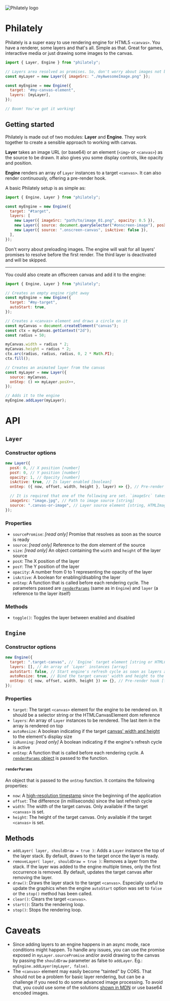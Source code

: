 ![Philately logo](https://github.com/hbmuller/philately/blob/master/logo.png?raw=true)

# Philately

Philately is a super easy to use rendering engine for HTML5 `<canvas>`. You have a renderer, some layers and that's all. Simple as that. Great for games, interactive media or just drawing some images to the canvas.

```js
import { Layer, Engine } from "philately";

// Layers area resolved as promises. So, don't worry about images not being ready.
const myLayer = new Layer({ imageSrc: "./myAwesomeImage.png" });

const myEngine = new Engine({
  target: "#my-canvas-element",
  layers: [myLayer],
});

// Boom! You've got it working!
```

## Getting started

Philately is made out of two modules: **Layer** and **Engine**. They work together to create a sensible approach to working with canvas.

**Layer** takes an image URL (or base64) or an element (`<img>` or `<canvas>`) as the source to be drawn. It also gives you some display controls, like opacity and position.

**Engine** renders an array of `Layer` instances to a target `<canvas>`. It can also render continuously, offering a pre-render hook.

A basic Philately setup is as simple as:

```js
import { Engine, Layer } from "philately";

const myEngine = new Engine({
  target: "#target",
  layers: [
    new Layer({ imageSrc: "path/to/image_01.png", opacity: 0.5 }),
    new Layer({ source: document.querySelector("#onscreen-image"), posX: 100 }),
    new Layer({ source: ".onscreen-canvas", isActive: false }),
  ],
});
```

Don't worry about preloading images. The engine will wait for all layers' promises to resolve before the first render.
The third layer is deactivated and will be skipped.

---

You could also create an offscreen canvas and add it to the engine:

```js
import { Engine, Layer } from "philately";

// Creates an empty engine right away
const myEngine = new Engine({
  target: "#my-target",
  autoStart: true,
});

// Creates a <canvas> element and draws a circle on it
const myCanvas = document.createElement("canvas");
const ctx = myCanvas.getContext("2d");
const radius = 50;

myCanvas.width = radius * 2;
myCanvas.height = radius * 2;
ctx.arc(radius, radius, radius, 0, 2 * Math.PI);
ctx.fill();

// Creates an animated layer from the canvas
const myLayer = new Layer({
  source: myCanvas,
  onStep: () => myLayer.posX++,
});

// Adds it to the engine
myEngine.addLayer(myLayer);
```

# API

## `Layer`

### Constructor options

```js
new Layer({
  posX: 0, // X position [number]
  posY: 0, // Y position [number]
  opacity: 1, // Opacity [number]
  isActive: true, // Is layer enabled [boolean]
  onStep: ({ now, offset, width, height }, layer) => {}, // Pre-render hook [function]

  // It is required that one of the following are set. `imageSrc` takes precedence over `source`
  imageSrc: "image.jpg", // Path to image source [string]
  source: ".canvas-or-image", // Layer source element [string, HTMLImageElement or HTMLCanvasElement]
});
```

### Properties

- `sourcePromise`: _[read only]_ Promise that resolves as soon as the source is ready
- `source`: _[read only]_ Reference to the dom element of the source
- `size`: _[read only]_ An object containing the `width` and `height` of the layer source
- `posX`: The X position of the layer
- `posY`: The Y position of the layer
- `opacity`: A number from 0 to 1 representing the opacity of the layer
- `isActive`: A boolean for enabling/disabling the layer
- `onStep`: A function that is called before each rendering cycle. The parameters passed are [`renderParams`](#renderParams)
  (same as in `Engine`) and `layer` (a reference to the layer itself)

### Methods

- `toggle()`: Toggles the layer between enabled and disabled

## `Engine`

### Constructor options

```js
new Engine({
  target: ".target-canvas", // `Engine` target element [string or HTMLCanvasElement]
  layers: [], // An array of `Layer` instances [array]
  autoStart: false, // Start engine's refresh cycle as soon as layers are ready [boolean]
  autoResize: true, // Bind the target canvas' width and height to the element's display size [boolean]
  onStep: ({ now, offset, width, height }) => {}, // Pre-render hook [function]
});
```

### Properties

- `target`: The target `<canvas>` element for the engine to be rendered on. It should be a selector string
  or the HTMLCanvasElement dom reference
- `layers`: An array of `Layer` instances to be rendered. The last item in the array is rendered on top
- `autoResize`: A boolean indicating if the target [canvas' width and height](https://developer.mozilla.org/en-US/docs/Web/HTML/Element/canvas#Attributes) to the element's display size
- `isRunning`: _[read only]_ A boolean indicating if the engine's refresh cycle is active
- `onStep`: A function that is called before each rendering cycle. A [`renderParams` object](#renderParams) is passed
  to the function.

#### `renderParams`

An object that is passed to the `onStep` function. It contains the following properties:

- `now`: A [high-resolution timestamp](https://developer.mozilla.org/en-US/docs/Web/API/Performance/now) since the beginning
  of the application
- `offset`: The difference (in milliseconds) since the last refresh cycle
- `width`: The width of the target canvas. Only available if the target `<canvas>` is set.
- `height`: The height of the target canvas. Only available if the target `<canvas>` is set.

## Methods

- `addLayer( layer, shouldDraw = true )`: Adds a `Layer` instance the top of the layer stack. By default, draws to the target
  once the layer is ready.
- `removeLayer( layer, shouldDraw = true )`: Removes a layer from the stack. If the layer was added to the engine multiple
  times, only the first occurrence is removed. By default, updates the target canvas after removing the layer.
- `draw()`: Draws the layer stack to the target `<canvas>`. Especially useful to update the graphics when the engine `autoStart`
  option was set to `false` or the `stop()` method has been called.
- `clear()`: Clears the target `<canvas>`.
- `start()`: Starts the rendering loop.
- `stop()`: Stops the rendering loop.

# Caveats

- Since adding layers to an engine happens in an async mode, race conditions might happen. To handle any issues, you can use
  the promise exposed in `myLayer.sourcePromise` and/or avoid drawing to the canvas by passing the `shouldDraw` parameter as false to `addLayer`. Eg.: `myEngine.addLayer(myLayer, false)`.
- The `<canvas>` element may easily become "tainted" by CORS. That should not be a problem for basic layer rendering, but can be a challenge if you need to do some advanced image processing. To avoid that, you could use some of the solutions [shown in MDN](https://developer.mozilla.org/en-US/docs/Web/HTML/CORS_enabled_image) or use base64 encoded images.
